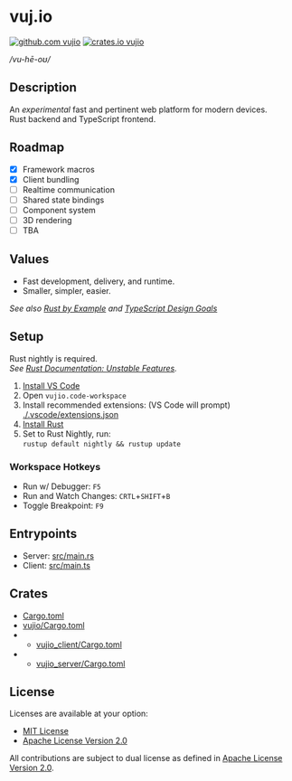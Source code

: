 # vuj.io

[![github.com vujio](https://img.shields.io/badge/github-vujio-informational?style=flat-square&logo=github)](https://github.com/vujio/vujio)
[![crates.io vujio](https://img.shields.io/crates/v/vujio.svg?style=flat-square&logo=rust)](https://crates.io/crates/vujio)

_/vu-hē-oʊ/_

## Description

An _experimental_ fast and pertinent web platform for modern devices.  
Rust backend and TypeScript frontend.  

## Roadmap

- [x] Framework macros
- [x] Client bundling
- [ ] Realtime communication
- [ ] Shared state bindings
- [ ] Component system
- [ ] 3D rendering
- [ ] TBA

## Values

- Fast development, delivery, and runtime.
- Smaller, simpler, easier.

_See also [Rust by Example](https://doc.rust-lang.org/rust-by-example/) and [TypeScript Design Goals](https://github.com/Microsoft/TypeScript/wiki/TypeScript-Design-Goals)_

## Setup

Rust nightly is required.  
_See [Rust Documentation: Unstable Features](https://doc.rust-lang.org/cargo/reference/unstable.html#unstable-features)._

1. [Install VS Code](https://code.visualstudio.com/download)
2. Open `vujio.code-workspace`
3. Install recommended extensions: (VS Code will prompt)  
   [./.vscode/extensions.json](./.vscode/extensions.json)
4. [Install Rust](https://www.rust-lang.org/tools/install)
5. Set to Rust Nightly, run:  
```rustup default nightly && rustup update```

### Workspace Hotkeys

- Run w/ Debugger: `F5`
- Run and Watch Changes: `CRTL`+`SHIFT`+`B`
- Toggle Breakpoint: `F9`

## Entrypoints

- Server: [src/main.rs](src/main.rs)  
- Client: [src/main.ts](src/main.ts)

## Crates

- [Cargo.toml](Cargo.toml)
- [vujio/Cargo.toml](vujio/Cargo.toml)
- - [vujio_client/Cargo.toml](vujio_client/Cargo.toml)
- - [vujio_server/Cargo.toml](vujio_server/Cargo.toml)

## License

Licenses are available at your option:  
 - [MIT License](LICENSE-MIT.md)
 - [Apache License Version 2.0](LICENSE-APACHE.md)

All contributions are subject to dual license as defined in [Apache License Version 2.0](LICENSE-APACHE.md).